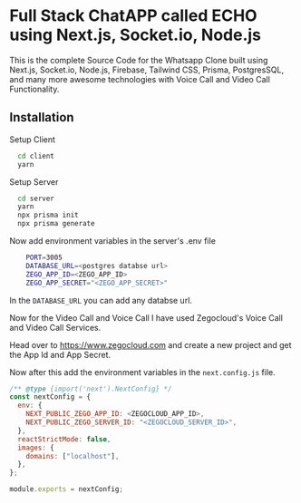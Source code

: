
# Full Stack ChatAPP called ECHO using Next.js, Socket.io, Node.js


This is the complete Source Code for the Whatsapp Clone built using Next.js, Socket.io, Node.js, Firebase, Tailwind CSS, Prisma, PostgresSQL, and many more awesome technologies with Voice Call and Video Call Functionality.




## Installation

Setup Client

```bash
  cd client
  yarn
```

Setup Server

```bash
  cd server
  yarn
  npx prisma init
  npx prisma generate
```

Now add environment variables in the server's .env file

```bash
    PORT=3005
    DATABASE_URL=<postgres databse url>
    ZEGO_APP_ID=<ZEGO_APP_ID>
    ZEGO_APP_SECRET="<ZEGO_APP_SECRET>"
```

In the `DATABASE_URL` you can add any databse url.

Now for the Video Call and Voice Call I have used Zegocloud's Voice Call and Video Call Services.

Head over to https://www.zegocloud.com and create a new project and get the App Id and App Secret.

Now after this add the environment variables in the `next.config.js` file.

```javascript
/** @type {import('next').NextConfig} */
const nextConfig = {
  env: {
    NEXT_PUBLIC_ZEGO_APP_ID: <ZEGOCLOUD_APP_ID>,
    NEXT_PUBLIC_ZEGO_SERVER_ID: "<ZEGOCLOUD_SERVER_ID>",
  },
  reactStrictMode: false,
  images: {
    domains: ["localhost"],
  },
};

module.exports = nextConfig;

```

